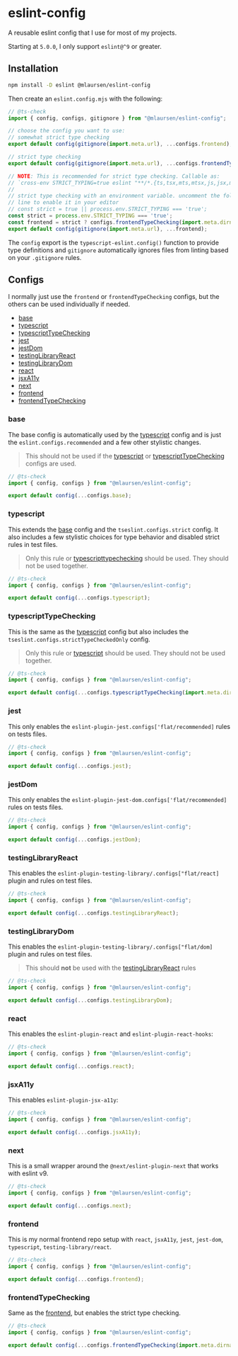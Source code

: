 # eslint-config

A reusable eslint config that I use for most of my projects.

Starting at `5.0.0`, I only support `eslint@^9` or greater.

## Installation

```sh
npm install -D eslint @mlaursen/eslint-config
```

Then create an `eslint.config.mjs` with the following:

```js
// @ts-check
import { config, configs, gitignore } from "@mlaursen/eslint-config";

// choose the config you want to use:
// somewhat strict type checking
export default config(gitignore(import.meta.url), ...configs.frontend);

// strict type checking
export default config(gitignore(import.meta.url), ...configs.frontendTypeChecking(import.meta.dirname));

// NOTE: This is recommended for strict type checking. Callable as:
// `cross-env STRICT_TYPING=true eslint "**/*.{ts,tsx,mts,mtsx,js,jsx,mjs,cjs}`
//
// strict type checking with an environment variable. uncomment the following
// line to enable it in your editor
// const strict = true || process.env.STRICT_TYPING === 'true';
const strict = process.env.STRICT_TYPING === 'true';
const frontend = strict ? configs.frontendTypeChecking(import.meta.dirname) : configs.frontend
export default config(gitignore(import.meta.url), ...frontend);
```

The `config` export is the `typescript-eslint.config()` function to provide type
definitions and `gitignore` automatically ignores files from linting based on
your `.gitignore` rules.

## Configs

I normally just use the `frontend` or `frontendTypeChecking` configs, but the
others can be used individually if needed.

<!--toc:start-->

- [base](#base)
- [typescript](#typescript)
- [typescriptTypeChecking](#typescripttypechecking)
- [jest](#jest)
- [jestDom](#jestdom)
- [testingLibraryReact](#testinglibraryreact)
- [testingLibraryDom](#testinglibrarydom)
- [react](#react)
- [jsxA11y](#jsxa11y)
- [next](#next)
- [frontend](#frontend)
- [frontendTypeChecking](#frontendtypechecking)

<!--toc:end-->

### base

The base config is automatically used by the [typescript](#typescript) config and is just the `eslint.configs.recommended` and a few other stylistic changes.

> This should not be used if the [typescript](#typescript) or [typescriptTypeChecking](#typescripttypechecking) configs are used.

```js
// @ts-check
import { config, configs } from "@mlaursen/eslint-config";

export default config(...configs.base);
```

### typescript

This extends the [base](#base) config and the `tseslint.configs.strict` config. It also includes a few stylistic choices for type
behavior and disabled strict rules in test files.

> Only this rule or [typescripttypechecking](#typescripttypechecking) should be used. They should not be used together.

```js
// @ts-check
import { config, configs } from "@mlaursen/eslint-config";

export default config(...configs.typescript);
```

### typescriptTypeChecking

This is the same as the [typescript](#typescript) config but also includes the `tseslint.configs.strictTypeCheckedOnly` config.

> Only this rule or [typescript](#typescript) should be used. They should not be used together.

```js
// @ts-check
import { config, configs } from "@mlaursen/eslint-config";

export default config(...configs.typescriptTypeChecking(import.meta.dirname));
```

### jest

This only enables the `eslint-plugin-jest.configs['flat/recommended]` rules on tests files.

```js
// @ts-check
import { config, configs } from "@mlaursen/eslint-config";

export default config(...configs.jest);
```

### jestDom

This only enables the `eslint-plugin-jest-dom.configs['flat/recommended]` rules on tests files.

```js
// @ts-check
import { config, configs } from "@mlaursen/eslint-config";

export default config(...configs.jestDom);
```

### testingLibraryReact

This enables the `eslint-plugin-testing-library/.configs["flat/react]` plugin and rules on test files.

```js
// @ts-check
import { config, configs } from "@mlaursen/eslint-config";

export default config(...configs.testingLibraryReact);
```

### testingLibraryDom

This enables the `eslint-plugin-testing-library/.configs["flat/dom]` plugin and rules on test files.

> This should **not** be used with the [testingLibraryReact](#testinglibraryreact) rules

```js
// @ts-check
import { config, configs } from "@mlaursen/eslint-config";

export default config(...configs.testingLibraryDom);
```

### react

This enables the `eslint-plugin-react` and `eslint-plugin-react-hooks`:

```js
// @ts-check
import { config, configs } from "@mlaursen/eslint-config";

export default config(...configs.react);
```

### jsxA11y

This enables `eslint-plugin-jsx-a11y`:

```js
// @ts-check
import { config, configs } from "@mlaursen/eslint-config";

export default config(...configs.jsxA11y);
```

### next

This is a small wrapper around the `@next/eslint-plugin-next` that works with eslint v9.

```js
// @ts-check
import { config, configs } from "@mlaursen/eslint-config";

export default config(...configs.next);
```

### frontend

This is my normal frontend repo setup with `react`, `jsxA11y`, `jest`,
`jest-dom`, `typescript`, `testing-library/react`.

```js
// @ts-check
import { config, configs } from "@mlaursen/eslint-config";

export default config(...configs.frontend);
```

### frontendTypeChecking

Same as the [frontend](#frontend), but enables the strict type checking.

```js
// @ts-check
import { config, configs } from "@mlaursen/eslint-config";

export default config(...configs.frontendTypeChecking(import.meta.dirname));
```
